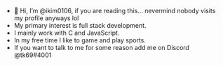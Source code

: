 - 👋 Hi, I’m @ikim0106, if you are reading this... nevermind nobody visits my profile anyways lol
- My primary interest is full stack development. 
- I mainly work with C and JavaScript.
- In my free time I like to game and play sports.
- If you want to talk to me for some reason add me on Discord @tk69#4001

<!---
ikim0106/ikim0106 is a ✨ special ✨ repository because its `README.md` (this file) appears on your GitHub profile.
You can click the Preview link to take a look at your changes.
--->
